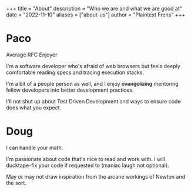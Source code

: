 +++
title = "About"
description = "Who we are and what we are good at"
date = "2022-11-10"
aliases = ["about-us"]
author = "Plaintext Frens"
+++

# Paco
Average RFC Enjoyer

I'm a software developer who's afraid of web browsers but feels deeply comfortable reading specs and tracing execution stacks.

I'm a bit of a people person as well, and I enjoy ~~evangelizing~~ mentoring fellow developers into better development practices.

I'll not shut up about Test Driven Development and ways to ensure code does what you expect.

# Doug
I can handle your math.

I'm passionate about code that's nice to read and work with. I will ducktape-fix your code if requested to (maniac laugh not optional).

May or may not draw inspiration from the arcane workings of Newton and the sort.
